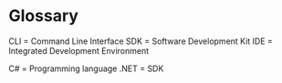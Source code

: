 # Glossary
CLI = Command Line Interface
SDK = Software Development Kit
IDE = Integrated Development Environment

C# = Programming language
.NET = SDK
